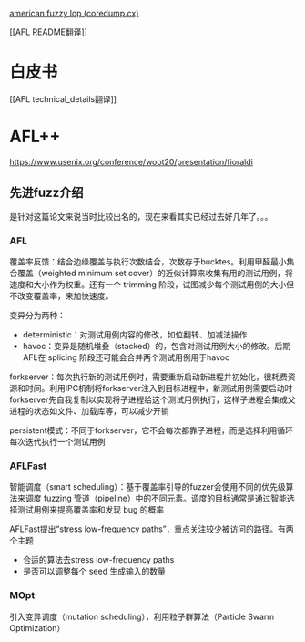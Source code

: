 [american fuzzy lop (coredump.cx)](https://lcamtuf.coredump.cx/afl/)

[[AFL README翻译]]

# 白皮书

[[AFL technical_details翻译]]

# AFL++

https://www.usenix.org/conference/woot20/presentation/fioraldi

## 先进fuzz介绍

是针对这篇论文来说当时比较出名的，现在来看其实已经过去好几年了。。。

### AFL

覆盖率反馈：结合边缘覆盖与执行次数结合，次数存于bucktes。利用甲醛最小集合覆盖（weighted minimum set cover）的近似计算来收集有用的测试用例，将速度和大小作为权重。还有一个 trimming 阶段，试图减少每个测试用例的大小但不改变覆盖率，来加快速度。

变异分为两种：  
* deterministic：对测试用例内容的修改，如位翻转、加减法操作
* havoc：变异是随机堆叠（stacked）的，包含对测试用例大小的修改。后期AFL在 splicing 阶段还可能会合并两个测试用例用于havoc

forkserver：每次执行新的测试用例时，需要重新启动新进程并初始化，很耗费资源和时间。利用IPC机制将forkserver注入到目标进程中，新测试用例需要启动时forkserver先自我复制以实现将子进程给这个测试用例执行，这样子进程会集成父进程的状态如文件、加载库等，可以减少开销

persistent模式：不同于forkserver，它不会每次都靠子进程，而是选择利用循环每次迭代执行一个测试用例

### AFLFast

智能调度（smart scheduling）：基于覆盖率引导的fuzzer会使用不同的优先级算法来调度 fuzzing 管道（pipeline）中的不同元素。调度的目标通常是通过智能选择测试用例来提高覆盖率和发现 bug 的概率

AFLFast提出“stress low-frequency paths”，重点关注较少被访问的路径。有两个主题
* 合适的算法去stress low-frequency paths
* 是否可以调整每个 seed 生成输入的数量

### MOpt

引入变异调度（mutation scheduling），利用粒子群算法（Particle Swarm Optimization）

